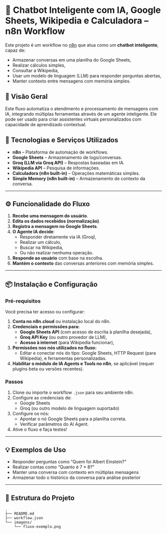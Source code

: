 # 🤖 Chatbot Inteligente com IA, Google Sheets, Wikipedia e Calculadora – n8n Workflow

Este projeto é um workflow no [n8n](https://n8n.io) que atua como um **chatbot inteligente**, capaz de:
- Armazenar conversas em uma planilha do Google Sheets,
- Realizar cálculos simples,
- Consultar a Wikipedia,
- Usar um modelo de linguagem (LLM) para responder perguntas abertas,
- Manter contexto entre mensagens com memória simples.

## 🧠 Visão Geral

Este fluxo automatiza o atendimento e processamento de mensagens com IA, integrando múltiplas ferramentas através de um agente inteligente. Ele pode ser usado para criar assistentes virtuais personalizados com capacidade de aprendizado contextual.

## 🔧 Tecnologias e Serviços Utilizados

- **n8n** – Plataforma de automação de workflows.
- **Google Sheets** – Armazenamento de logs/conversas.
- **Groq (LLM via Groq API)** – Respostas baseadas em IA.
- **Wikipedia API** – Pesquisa de informações.
- **Calculadora (n8n built-in)** – Operações matemáticas simples.
- **Simple Memory (n8n built-in)** – Armazenamento de contexto da conversa.

---

## ⚙️ Funcionalidade do Fluxo

1. **Recebe uma mensagem do usuário**.
2. **Edita os dados recebidos (normalização)**.
3. **Registra a mensagem no Google Sheets**.
4. **O Agente IA decide**:
   - Responder diretamente via IA (Groq),
   - Realizar um cálculo,
   - Buscar na Wikipedia,
   - Ou não realizar nenhuma operação.
5. **Responde ao usuário** com base na escolha.
6. **Mantém o contexto** das conversas anteriores com memória simples.

---

## 📦 Instalação e Configuração

### Pré-requisitos

Você precisa ter acesso ou configurar:

1. **Conta no n8n.cloud** ou instalação local do n8n.
2. **Credenciais e permissões para:**
   - **Google Sheets API** (com acesso de escrita à planilha desejada),
   - **Groq API Key** (ou outro provedor de LLM),
   - **Acesso à internet** (para Wikipedia funcionar),
3. **Permissões nos nós utilizados no fluxo:**
   - Editar e conectar nós do tipo: Google Sheets, HTTP Request (para Wikipedia), e ferramentas personalizadas.
4. **Habilitar o módulo de IA Agents e Tools no n8n**, se aplicável (requer plugins beta ou versões recentes).

### Passos

1. Clone ou importe o workflow `.json` para seu ambiente n8n.
2. Configure as credenciais de:
   - Google Sheets
   - Groq (ou outro modelo de linguagem suportado)
3. Configure os nós:
   - Apontar o nó Google Sheets para a planilha correta.
   - Verificar parâmetros do AI Agent.
4. Ative o fluxo e faça testes!

---

## 💡 Exemplos de Uso

- Responder perguntas como “Quem foi Albert Einstein?”
- Realizar contas como “Quanto é 7 * 8?”
- Manter uma conversa com contexto em múltiplas mensagens
- Armazenar todo o histórico da conversa para análise posterior

---

## 📁 Estrutura do Projeto

```text
.
├── README.md
├── workflow.json
└── imagens/
    └── fluxo-exemplo.png

